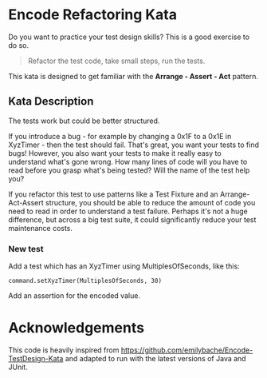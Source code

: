 # Encode Refactoring Kata

Do you want to practice your test design skills? This is a good exercise to do so.

> Refactor the test code, take small steps, run the tests.

This kata is designed to get familiar with the **Arrange - Assert - Act** pattern.

## Kata Description

The tests work but could be better structured.

If you introduce a bug - for example by changing a 0x1F to a 0x1E in XyzTimer - then the test should fail. That's great, you want your tests to find bugs!
However, you also want your tests to make it really easy to understand what's gone wrong. How many lines of code will you have to read before you grasp what's being tested? Will the name of the test help you?

If you refactor this test to use patterns like a Test Fixture and an Arrange-Act-Assert structure, you should be able to reduce the amount of code you need to read in order to understand a test failure. 
Perhaps it's not a huge difference, but across a big test suite, it could significantly reduce your test maintenance costs.

### New test
Add a test which has an XyzTimer using MultiplesOfSeconds, like this:

    command.setXyzTimer(MultiplesOfSeconds, 30)

Add an assertion for the encoded value.

# Acknowledgements


This code is heavily inspired from https://github.com/emilybache/Encode-TestDesign-Kata
and adapted to run with the latest versions of Java and JUnit.
